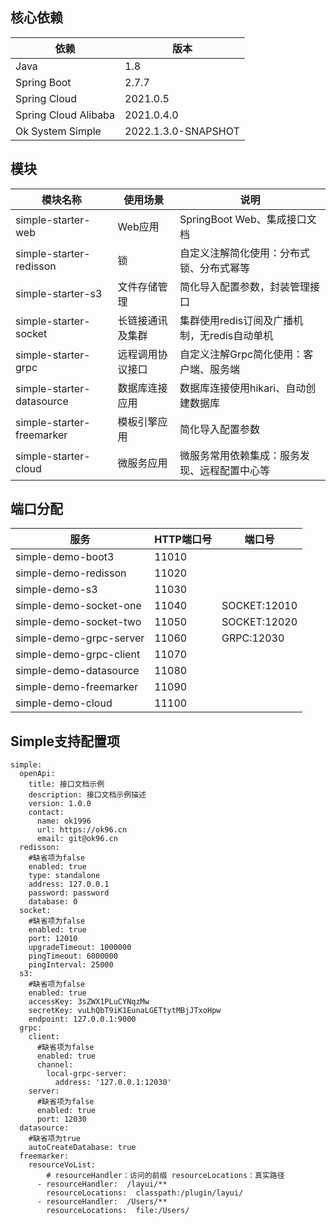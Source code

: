 ## 核心依赖
| 依赖                   | 版本                  |
|----------------------|---------------------|
| Java                 | 1.8                 |
| Spring Boot          | 2.7.7               |
| Spring Cloud         | 2021.0.5            |
| Spring Cloud Alibaba | 2021.0.4.0          |
| Ok System Simple     | 2022.1.3.0-SNAPSHOT |

## 模块
| 模块名称                      | 使用场景     | 说明                          |
|---------------------------|----------|-----------------------------|
| simple-starter-web        | Web应用    | SpringBoot Web、集成接口文档       |
| simple-starter-redisson   | 锁        | 自定义注解简化使用：分布式锁、分布式幂等        |
| simple-starter-s3         | 文件存储管理   | 简化导入配置参数，封装管理接口             |
| simple-starter-socket     | 长链接通讯及集群 | 集群使用redis订阅及广播机制，无redis自动单机 |
| simple-starter-grpc       | 远程调用协议接口 | 自定义注解Grpc简化使用：客户端、服务端       |
| simple-starter-datasource | 数据库连接应用  | 数据库连接使用hikari、自动创建数据库       |
| simple-starter-freemarker | 模板引擎应用   | 简化导入配置参数                    |
| simple-starter-cloud      | 微服务应用    | 微服务常用依赖集成：服务发现、远程配置中心等      |

## 端口分配
| 服务                      | HTTP端口号 | 端口号          |
|-------------------------|---------|--------------|
| simple-demo-boot3       | 11010   |              |
| simple-demo-redisson    | 11020   |              |
| simple-demo-s3          | 11030   |              |
| simple-demo-socket-one  | 11040   | SOCKET:12010 |
| simple-demo-socket-two  | 11050   | SOCKET:12020 |
| simple-demo-grpc-server | 11060   | GRPC:12030   |
| simple-demo-grpc-client | 11070   |              |
| simple-demo-datasource  | 11080   |              |
| simple-demo-freemarker  | 11090   |              |
| simple-demo-cloud       | 11100   |              |

## Simple支持配置项
~~~
simple:
  openApi:
    title: 接口文档示例
    description: 接口文档示例描述
    version: 1.0.0
    contact:
      name: ok1996
      url: https://ok96.cn
      email: git@ok96.cn
  redisson:
    #缺省项为false
    enabled: true
    type: standalone
    address: 127.0.0.1
    password: password
    database: 0
  socket:
    #缺省项为false
    enabled: true
    port: 12010
    upgradeTimeout: 1000000
    pingTimeout: 6000000
    pingInterval: 25000
  s3:
    #缺省项为false
    enabled: true
    accessKey: 3sZWX1PLuCYNqzMw
    secretKey: vuLhQbT9iK1EunaLGETtytMBjJTxoHpw
    endpoint: 127.0.0.1:9000
  grpc:
    client:
      #缺省项为false 
      enabled: true
      channel:
        local-grpc-server:
          address: '127.0.0.1:12030'
    server:
      #缺省项为false 
      enabled: true
      port: 12030
  datasource:
    #缺省项为true 
    autoCreateDatabase: true
  freemarker:  
    resourceVoList:  
        # resourceHandler：访问的前缀 resourceLocations：真实路径
      - resourceHandler:  /layui/**
        resourceLocations:  classpath:/plugin/layui/
      - resourceHandler:  /Users/**
        resourceLocations:  file:/Users/
~~~